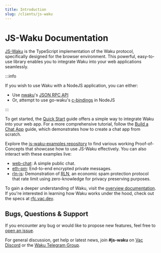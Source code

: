 ```yaml
---
title: Introduction
slug: /clients/js-waku
---
```


# JS-Waku Documentation

[JS-Waku](https://github.com/waku-org/js-waku) is the TypeScript implementation of the Waku protocol,
specifically designed for the browser environment.
This powerful, easy-to-use library enables you to integrate Waku into your web applications seamlessly.

:::info

If you wish to use Waku with a NodeJS application, you can either:

- Use [nwaku](https://github.com/status-im/nwaku)'s [JSON RPC API](https://rfc.vac.dev/spec/16/)
- Or, attempt to use go-waku's [c-bindings](https://github.com/waku-org/go-waku/tree/master/examples/c-bindings) in NodeJS

:::

To get started, the [Quick Start](/) guide offers a simple way to integrate Waku into your web app.
For a more comprehensive tutorial, follow the [Build a Chat App](/) guide,
which demonstrates how to create a chat app from scratch.

Explore the [js-waku-examples repository](https://github.com/waku-org/js-waku-examples) to find various working Proof-of-Concepts that showcase how to use JS-Waku effectively.
You can also interact with these examples live:

- [web-chat](https://examples.waku.org/web-chat): A simple public chat.
- [eth-pm](https://examples.waku.org/eth-pm): End-to-end encrypted private messages.
- [rln-js](https://examples.waku.org/rln-js): Demonstration of [RLN](https://rfc.vac.dev/spec/32/),
  an economic spam protection protocol that rate limit using zero-knowledge for privacy preserving purposes.

To gain a deeper understanding of Waku, visit the [overview documentation](/).
If you're interested in learning how Waku works under the hood, check out the specs at [rfc.vac.dev](https://rfc.vac.dev/).

## Bugs, Questions & Support

If you encounter any bug or would like to propose new features, feel free to [open an issue](https://github.com/waku-org/js-waku/issues/new/).

For general discussion, get help or latest news,
join **#js-waku** on [Vac Discord](https://discord.gg/Nrac59MfSX) or the [Waku Telegram Group](https://t.me/waku_org).
